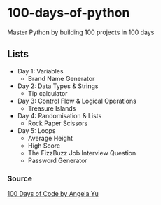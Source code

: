 # 100-days-of-python
Master Python by building 100 projects in 100 days 

## Lists
- Day 1: Variables
    - Brand Name Generator
- Day 2: Data Types & Strings
    - Tip calculator 
- Day 3: Control Flow & Logical Operations
    - Treasure Islands
- Day 4: Randomisation & Lists 
    - Rock Paper Scissors 
- Day 5: Loops 
    - Average Height
    - High Score
    - The FizzBuzz Job Interview Question
    - Password Generator 


### Source
[100 Days of Code by Angela Yu](https://www.udemy.com/course/100-days-of-code/)
